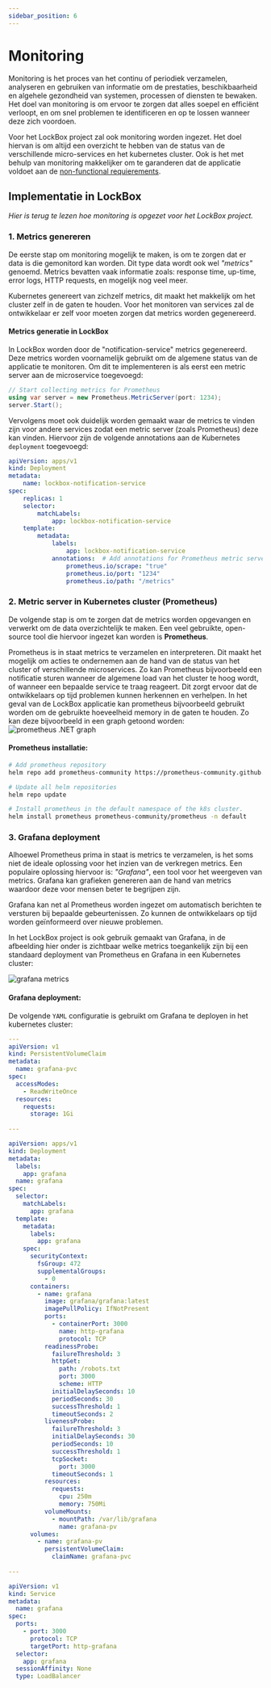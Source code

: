 ```yaml
---
sidebar_position: 6
---
```

# Monitoring
Monitoring is het proces van het continu of periodiek verzamelen, analyseren en gebruiken van informatie om de prestaties, beschikbaarheid en algehele gezondheid van systemen, processen of diensten te bewaken. Het doel van monitoring is om ervoor te zorgen dat alles soepel en efficiënt verloopt, en om snel problemen te identificeren en op te lossen wanneer deze zich voordoen.

Voor het LockBox project zal ook monitoring worden ingezet. Het doel hiervan is om altijd een overzicht te hebben van de status van de verschillende micro-services en het kubernetes cluster. Ook is het met behulp van monitoring  makkelijker om te garanderen dat de applicatie voldoet aan de [non-functional requierements](https://rikdgd.github.io/rikdegoede-s6-docs/docs/Application-Design/analyse-document#non-functional-requirements). 

## Implementatie in LockBox
*Hier is terug te lezen hoe monitoring is opgezet voor het LockBox project.*

### 1. Metrics genereren
De eerste stap om monitoring mogelijk te maken, is om te zorgen dat er data is die gemonitord kan worden. Dit type data wordt ook wel *"metrics"* genoemd. Metrics bevatten vaak informatie zoals: response time, up-time, error logs, HTTP requests, en mogelijk nog veel meer. 

Kubernetes genereert van zichzelf metrics, dit maakt het makkelijk om het cluster zelf in de gaten te houden. Voor het monitoren van services zal de ontwikkelaar er zelf voor moeten zorgen dat metrics worden gegenereerd. 

#### Metrics generatie in LockBox
In LockBox worden door de "notification-service" metrics gegenereerd. Deze metrics worden voornamelijk gebruikt om de algemene status van de applicatie te monitoren. Om dit te implementeren is als eerst een metric server aan de microservice toegevoegd:
```cs
// Start collecting metrics for Prometheus  
using var server = new Prometheus.MetricServer(port: 1234);  
server.Start();
```

Vervolgens moet ook duidelijk worden gemaakt waar de metrics te vinden zijn voor andere services zodat een metric server (zoals Prometheus) deze kan vinden. Hiervoor zijn de volgende annotations aan de Kubernetes `deployment` toegevoegd:
```yaml
apiVersion: apps/v1
kind: Deployment
metadata:
	name: lockbox-notification-service
spec:
	replicas: 1
	selector:
		matchLabels:
			app: lockbox-notification-service
	template:
		metadata:
			labels:
				app: lockbox-notification-service
			annotations:  # Add annotations for Prometheus metric server
				prometheus.io/scrape: "true"
				prometheus.io/port: "1234"
				prometheus.io/path: "/metrics"
```

### 2. Metric server in Kubernetes cluster (Prometheus)
De volgende stap is om te zorgen dat de metrics worden opgevangen en verwerkt om de data overzichtelijk te maken. Een veel gebruikte, open-source tool die hiervoor ingezet kan worden is **Prometheus**. 

Prometheus is in staat metrics te verzamelen en interpreteren. Dit maakt het mogelijk om acties te ondernemen aan de hand van de status van het cluster of verschillende microservices. Zo kan Prometheus bijvoorbeeld een notificatie sturen wanneer de algemene load van het cluster te hoog wordt, of wanneer een bepaalde service te traag reageert. Dit zorgt ervoor dat de ontwikkelaars op tijd problemen kunnen herkennen en verhelpen. 
In het geval van de LockBox applicatie kan prometheus bijvoorbeeld gebruikt worden om de gebruikte hoeveelheid memory in de gaten te houden. Zo kan deze bijvoorbeeld in een graph getoond worden:
![prometheus .NET graph](./prometheus-dotnet-graph.png)

#### Prometheus installatie:
```sh
# Add prometheus repository
helm repo add prometheus-community https://prometheus-community.github.io/helm-charts

# Update all helm repositories
helm repo update

# Install prometheus in the default namespace of the k8s cluster.
helm install prometheus prometheus-community/prometheus -n default
```

### 3. Grafana deployment
Alhoewel Prometheus prima in staat is metrics te verzamelen, is het soms niet de ideale oplossing voor het inzien van de verkregen metrics. Een populaire oplossing hiervoor is: *"Grafana"*, een tool voor het weergeven van metrics. Grafana kan grafieken genereren aan de hand van metrics waardoor deze voor mensen beter te begrijpen zijn. 

Grafana kan net al Prometheus worden ingezet om automatisch berichten te versturen bij bepaalde gebeurtenissen. Zo kunnen de ontwikkelaars op tijd worden geïnformeerd over nieuwe problemen. 


In het LockBox project is ook gebruik gemaakt van Grafana, in de afbeelding hier onder is zichtbaar welke metrics toegankelijk zijn bij een standaard deployment van Prometheus en Grafana in een Kubernetes cluster: 

![grafana metrics](./grafana-metrics.png)

#### Grafana deployment:
De volgende `YAML` configuratie is gebruikt om Grafana te deployen in het kubernetes cluster:

```yaml
---
apiVersion: v1
kind: PersistentVolumeClaim
metadata:
  name: grafana-pvc
spec:
  accessModes:
    - ReadWriteOnce
  resources:
    requests:
      storage: 1Gi
      
---

apiVersion: apps/v1
kind: Deployment
metadata:
  labels:
    app: grafana
  name: grafana
spec:
  selector:
    matchLabels:
      app: grafana
  template:
    metadata:
      labels:
        app: grafana
    spec:
      securityContext:
        fsGroup: 472
        supplementalGroups:
          - 0
      containers:
        - name: grafana
          image: grafana/grafana:latest
          imagePullPolicy: IfNotPresent
          ports:
            - containerPort: 3000
              name: http-grafana
              protocol: TCP
          readinessProbe:
            failureThreshold: 3
            httpGet:
              path: /robots.txt
              port: 3000
              scheme: HTTP
            initialDelaySeconds: 10
            periodSeconds: 30
            successThreshold: 1
            timeoutSeconds: 2
          livenessProbe:
            failureThreshold: 3
            initialDelaySeconds: 30
            periodSeconds: 10
            successThreshold: 1
            tcpSocket:
              port: 3000
            timeoutSeconds: 1
          resources:
            requests:
              cpu: 250m
              memory: 750Mi
          volumeMounts:
            - mountPath: /var/lib/grafana
              name: grafana-pv
      volumes:
        - name: grafana-pv
          persistentVolumeClaim:
            claimName: grafana-pvc
            
---

apiVersion: v1
kind: Service
metadata:
  name: grafana
spec:
  ports:
    - port: 3000
      protocol: TCP
      targetPort: http-grafana
  selector:
    app: grafana
  sessionAffinity: None
  type: LoadBalancer
```